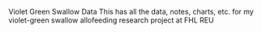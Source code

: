 Violet Green Swallow Data
This has all the data, notes, charts, etc. for my violet-green swallow allofeeding research project at FHL REU
